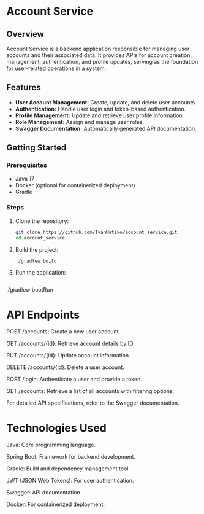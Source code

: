 # Account Service

## Overview
Account Service is a backend application responsible for managing user accounts and their associated data. It provides APIs for account creation, management, authentication, and profile updates, serving as the foundation for user-related operations in a system.

## Features
- **User Account Management:** Create, update, and delete user accounts.
- **Authentication:** Handle user login and token-based authentication.
- **Profile Management:** Update and retrieve user profile information.
- **Role Management:** Assign and manage user roles.
- **Swagger Documentation:** Automatically generated API documentation.

## Getting Started

### Prerequisites
- Java 17
- Docker (optional for containerized deployment)
- Gradle

### Steps
1. Clone the repository:
   ```bash
   git clone https://github.com/IvanMatiko/account_service.git
   cd account_service
   
2. Build the project:
   ```bash
   ./gradlew build

3. Run the application:
   ```bash
 ./gradlew bootRun

 # API Endpoints
 
POST /accounts: Create a new user account.

GET /accounts/{id}: Retrieve account details by ID.

PUT /accounts/{id}: Update account information.

DELETE /accounts/{id}: Delete a user account.

POST /login: Authenticate a user and provide a token.

GET /accounts: Retrieve a list of all accounts with filtering options.

For detailed API specifications, refer to the Swagger documentation.

# Technologies Used

Java: Core programming language.

Spring Boot: Framework for backend development.

Gradle: Build and dependency management tool.

JWT (JSON Web Tokens): For user authentication.

Swagger: API documentation.

Docker: For containerized deployment.
   
